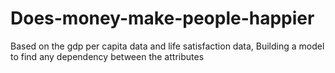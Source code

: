 # Does-money-make-people-happier
Based on the gdp per capita data and life satisfaction data, Building a model to find any dependency between the attributes
